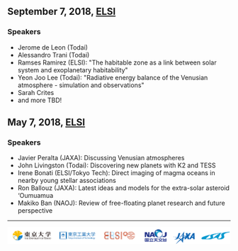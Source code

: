 ## September 7, 2018, [ELSI](http://elsi.jp/)
### Speakers
- Jerome de Leon (Todai)
- Alessandro Trani (Todai)
- Ramses Ramirez (ELSI): "The habitable zone as a link between solar system and exoplanetary habitability"
- Yeon Joo Lee (Todai): "Radiative energy balance of the Venusian atmosphere - simulation and observations"
- Sarah Crites
- and more TBD!

## May 7, 2018, [ELSI](http://elsi.jp/)
### Speakers
- Javier Peralta (JAXA): Discussing Venusian atmospheres
- John Livingston (Todai): Discovering new planets with K2 and TESS
- Irene Bonati (ELSI/Tokyo Tech): Direct imaging of magma oceans in nearby young stellar associations
- Ron Ballouz (JAXA): Latest ideas and models for the extra-solar asteroid ‘Oumuamua
- Makiko Ban (NAOJ): Review of free-floating planet research and future perspective

---
![](images/logos.png)

